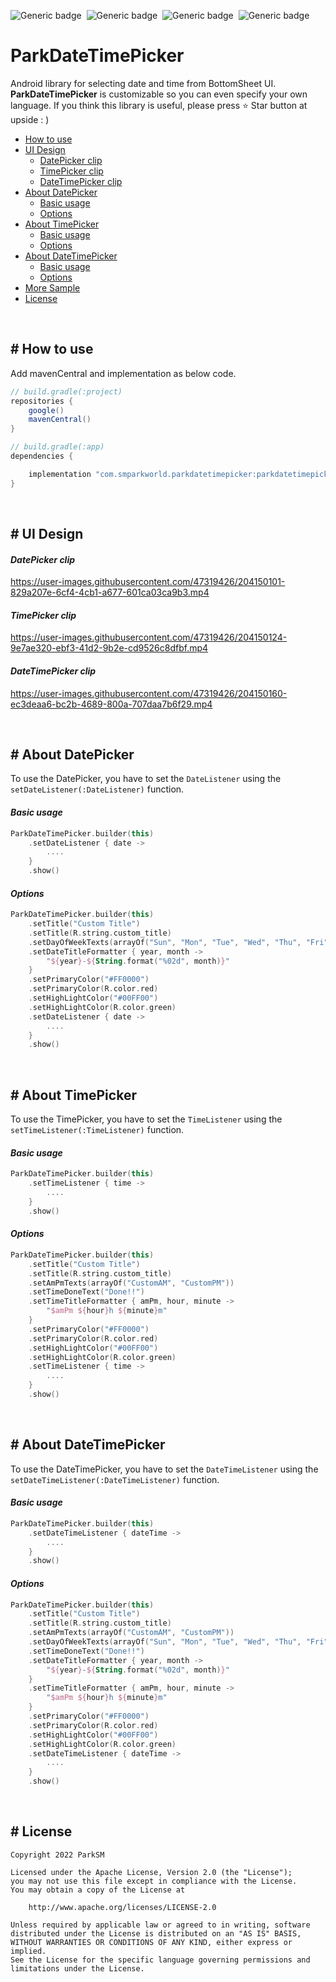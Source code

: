 ![Generic badge](https://img.shields.io/badge/Platform-Android-green.svg)&nbsp;
![Generic badge](https://img.shields.io/badge/Repository-MavenCentral-blue.svg)&nbsp;
![Generic badge](https://img.shields.io/badge/Version-v1.0.0-red.svg)&nbsp;
![Generic badge](https://img.shields.io/badge/License-Apache2.0-3DB7CC.svg)&nbsp;

# ParkDateTimePicker
Android library for selecting date and time from BottomSheet UI. **ParkDateTimePicker** is customizable so you can even specify your own language. If you think this library is useful, please press ⭐️ Star button at upside : )

- [How to use](https://github.com/Park-SM/ParkDateTimePicker#-how-to-use)
- [UI Design](https://github.com/Park-SM/ParkDateTimePicker#-ui-design)
    - [DatePicker clip](https://github.com/Park-SM/ParkDateTimePicker#datepicker-clip)
    - [TimePicker clip](https://github.com/Park-SM/ParkDateTimePicker#timepicker-clip)
    - [DateTimePicker clip](https://github.com/Park-SM/ParkDateTimePicker#datetimepicker-clip)
- [About DatePicker](https://github.com/Park-SM/ParkDateTimePicker#-about-datepicker)
    - [Basic usage](https://github.com/Park-SM/ParkDateTimePicker#basic-usage)
    - [Options](https://github.com/Park-SM/ParkDateTimePicker#options)
- [About TimePicker](https://github.com/Park-SM/ParkDateTimePicker#-about-timepicker)
    - [Basic usage](https://github.com/Park-SM/ParkDateTimePicker#basic-usage-1)
    - [Options](https://github.com/Park-SM/ParkDateTimePicker#options-1)
- [About DateTimePicker](https://github.com/Park-SM/ParkDateTimePicker#-about-datetimepicker)
    - [Basic usage](https://github.com/Park-SM/ParkDateTimePicker#basic-usage-2)
    - [Options](https://github.com/Park-SM/ParkDateTimePicker#options-2)
- [More Sample](https://github.com/Park-SM/ParkDateTimePicker/blob/develop/app/src/main/java/com/smparkworld/sample/MainActivity.kt)
- [License](https://github.com/Park-SM/ParkDateTimePicker#-license)
<br>

## # How to use
Add mavenCentral and implementation as below code.
```groovy
// build.gradle(:project)
repositories {
    google()
    mavenCentral()
}

// build.gradle(:app)
dependencies {

    implementation "com.smparkworld.parkdatetimepicker:parkdatetimepicker:1.0.0"
}
```
<br>

## # UI Design
#### *DatePicker clip*
https://user-images.githubusercontent.com/47319426/204150101-829a207e-6cf4-4cb1-a677-601ca03ca9b3.mp4

#### *TimePicker clip*
https://user-images.githubusercontent.com/47319426/204150124-9e7ae320-ebf3-41d2-9b2e-cd9526c8dfbf.mp4

#### *DateTimePicker clip*
https://user-images.githubusercontent.com/47319426/204150160-ec3deaa6-bc2b-4689-800a-707daa7b6f29.mp4

<br>


## # About DatePicker
To use the DatePicker, you have to set the `DateListener` using the `setDateListener(:DateListener)` function.
#### *Basic usage*
```kotlin
ParkDateTimePicker.builder(this)
    .setDateListener { date ->
        ....
    }
    .show()
```

#### *Options*
```kotlin
ParkDateTimePicker.builder(this)
    .setTitle("Custom Title")
    .setTitle(R.string.custom_title)
    .setDayOfWeekTexts(arrayOf("Sun", "Mon", "Tue", "Wed", "Thu", "Fri", "Sat"))
    .setDateTitleFormatter { year, month ->
        "${year}-${String.format("%02d", month)}"
    }
    .setPrimaryColor("#FF0000")
    .setPrimaryColor(R.color.red)
    .setHighLightColor("#00FF00")
    .setHighLightColor(R.color.green)
    .setDateListener { date ->
        ....
    }
    .show()
```
<br>

## # About TimePicker
To use the TimePicker, you have to set the `TimeListener` using the `setTimeListener(:TimeListener)` function.
#### *Basic usage*
```kotlin
ParkDateTimePicker.builder(this)
    .setTimeListener { time ->
        ....
    }
    .show()

```

#### *Options*
```kotlin
ParkDateTimePicker.builder(this)
    .setTitle("Custom Title")
    .setTitle(R.string.custom_title)
    .setAmPmTexts(arrayOf("CustomAM", "CustomPM"))
    .setTimeDoneText("Done!!")
    .setTimeTitleFormatter { amPm, hour, minute ->
        "$amPm ${hour}h ${minute}m"
    }
    .setPrimaryColor("#FF0000")
    .setPrimaryColor(R.color.red)
    .setHighLightColor("#00FF00")
    .setHighLightColor(R.color.green)
    .setTimeListener { time ->
        ....
    }
    .show()
```
<br>

## # About DateTimePicker
To use the DateTimePicker, you have to set the `DateTimeListener` using the `setDateTimeListener(:DateTimeListener)` function.
#### *Basic usage*
```kotlin
ParkDateTimePicker.builder(this)
    .setDateTimeListener { dateTime ->
        ....
    }
    .show()
```

#### *Options*
```kotlin
ParkDateTimePicker.builder(this)
    .setTitle("Custom Title")
    .setTitle(R.string.custom_title)
    .setAmPmTexts(arrayOf("CustomAM", "CustomPM"))
    .setDayOfWeekTexts(arrayOf("Sun", "Mon", "Tue", "Wed", "Thu", "Fri", "Sat"))
    .setTimeDoneText("Done!!")
    .setDateTitleFormatter { year, month ->
        "${year}-${String.format("%02d", month)}"
    }
    .setTimeTitleFormatter { amPm, hour, minute ->
        "$amPm ${hour}h ${minute}m"
    }
    .setPrimaryColor("#FF0000")
    .setPrimaryColor(R.color.red)
    .setHighLightColor("#00FF00")
    .setHighLightColor(R.color.green)
    .setDateTimeListener { dateTime ->
        ....
    }
    .show()
```
<br>

## # License
```
Copyright 2022 ParkSM

Licensed under the Apache License, Version 2.0 (the "License");
you may not use this file except in compliance with the License.
You may obtain a copy of the License at

    http://www.apache.org/licenses/LICENSE-2.0

Unless required by applicable law or agreed to in writing, software
distributed under the License is distributed on an "AS IS" BASIS,
WITHOUT WARRANTIES OR CONDITIONS OF ANY KIND, either express or implied.
See the License for the specific language governing permissions and
limitations under the License.
```
